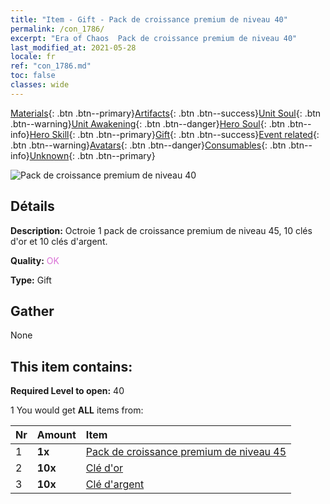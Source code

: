 ```yaml
---
title: "Item - Gift - Pack de croissance premium de niveau 40"
permalink: /con_1786/
excerpt: "Era of Chaos  Pack de croissance premium de niveau 40"
last_modified_at: 2021-05-28
locale: fr
ref: "con_1786.md"
toc: false
classes: wide
---
```

 [Materials](/ItemsFR/){: .btn .btn--primary}[Artifacts](/ItemsFR/Artifacts/){: .btn .btn--success}[Unit Soul](/ItemsFR/UnitSoul/){: .btn .btn--warning}[Unit Awakening](/ItemsFR/UnitAwakening/){: .btn .btn--danger}[Hero Soul](/ItemsFR/HeroSoul/){: .btn .btn--info}[Hero Skill](/ItemsFR/HeroSkill/){: .btn .btn--primary}[Gift](/ItemsFR/Gift/){: .btn .btn--success}[Event related](/ItemsFR/Events/){: .btn .btn--warning}[Avatars](/ItemsFR/Avatars/){: .btn .btn--danger}[Consumables](/ItemsFR/Consumables/){: .btn .btn--info}[Unknown](/ItemsFR/Unknown/){: .btn .btn--primary}

 ![Pack de croissance premium de niveau 40](/images/t/i_907221.png)

## Détails
 **Description:** Octroie 1 pack de croissance premium de niveau 45, 10 clés d'or et 10 clés d'argent.

 **Quality:** <span style="color: #DA70D6">OK</span>

 **Type:** Gift

## Gather

  None

## This item contains:

 **Required Level to open:** 40

 1 You would get **ALL** items  from:

  | Nr | Amount |     Item    |
  |:---|:-------|:------------|
  | 1 |  **1x** | [Pack de croissance premium de niveau 45](/ItemsFR/con_1787/) |  | 
  | 2 |  **10x** | [Clé d'or](/ItemsFR/con_783/) |  | 
  | 3 |  **10x** | [Clé d'argent](/ItemsFR/con_693/) |  | 
